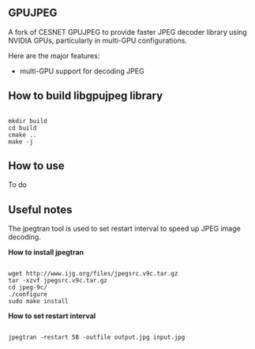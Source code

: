 ## GPUJPEG

A fork of CESNET GPUJPEG to provide faster JPEG decoder library using NVIDIA GPUs, particularly in multi-GPU configurations.

Here are the major features:

* multi-GPU support for decoding JPEG

## How to build libgpujpeg library
<pre><code>
mkdir build
cd build
cmake ..
make -j
</code></pre>

## How to use

To do
## Useful notes

The jpegtran tool is used to set restart interval to speed up JPEG image decoding.

**How to install jpegtran**
<pre><code>
wget http://www.ijg.org/files/jpegsrc.v9c.tar.gz
tar -xzvf jpegsrc.v9c.tar.gz
cd jpeg-9c/
./configure
sudo make install
</code></pre>

**How to set restart interval**
<pre><code>
jpegtran -restart 5B -outfile output.jpg input.jpg
</code></pre>
